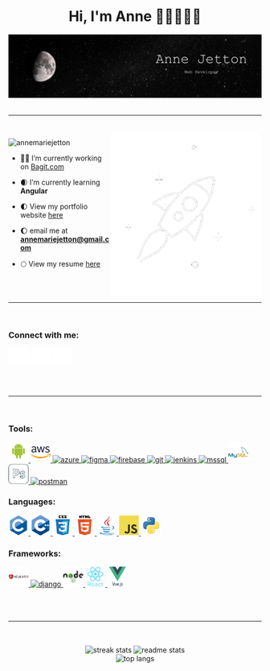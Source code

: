 <div align="center">
  <h1 align="Center">Hi, I'm Anne 👋🏻👩🏻‍🚀</h1>
  <img src="https://github.com/AnneMarieJetton/AnneMarieJetton/blob/main/LinkedInBannerV2.png">
</div>

<br/>
<hr/>
<br/>

<img align="right" alt="Coding" width="300" src="https://github.com/AnneMarieJetton/AnneMarieJetton/blob/main/rocket_ship_white.gif">

<p align="left"> <img src="https://komarev.com/ghpvc/?username=annemariejetton&label=Profile%20views&color=0e75b6&style=flat" alt="annemariejetton" /> </p>

- 🔭🌑 I’m currently working on [Bagit.com](https://github.com/AnneMarieJetton/BagIt)

- 🌒 I’m currently learning **Angular**

- 🌓 View my portfolio website [here](https://annemariejetton.github.io/personal-website/)

- 🌔 email me at **annemariejetton@gmail.com**

- 🌕 View my resume [here](https://docs.google.com/document/d/1Zj3rg6WxoRnWKbS5rXz5nJG9O6NAr6JwbcMVSQVYRcI/edit?usp=sharing)

<br/>
<br/>
<hr/>
<br/>

<h3 align="left">Connect with me:</h3>
<p align="left">
<a href="https://linkedin.com/in/www.linkedin.com/in/anne-jetton" target="blank">
  <img align="center" src="https://github.com/AnneMarieJetton/AnneMarieJetton/blob/main/linkedin_white_logo.png" alt="www.linkedin.com/in/anne-jetton" height="30" width="40" /></a>
<a href="mailto:annemariejetton@gmail.com" target="blank">
  <img align="center" src="https://github.com/AnneMarieJetton/AnneMarieJetton/blob/main/email_white_logo.png" alt="www.linkedin.com/in/anne-jetton" height="30" width="40" /></a>
<a href="https://annemariejetton.github.io/personal-website/" target="blank">
  <img align="center" src="https://github.com/AnneMarieJetton/AnneMarieJetton/blob/main/internet_logo_white.png" alt="www.linkedin.com/in/anne-jetton" height="30" width="40" /></a>

<br/>
<br/>
<br/>
<br/>
<hr/>
<br/>

<h3 align="left">Tools:</h3>
<a href="https://developer.android.com" target="_blank" rel="noreferrer"> 
  <img src="https://raw.githubusercontent.com/devicons/devicon/master/icons/android/android-original-wordmark.svg" alt="android" width="40" height="40"/> 
</a>
<a href="https://aws.amazon.com" target="_blank" rel="noreferrer"> 
  <img src="https://raw.githubusercontent.com/devicons/devicon/master/icons/amazonwebservices/amazonwebservices-original-wordmark.svg" alt="aws" width="40" height="40"/> 
</a>
<a href="https://azure.microsoft.com/en-in/" target="_blank" rel="noreferrer"> 
  <img src="https://www.vectorlogo.zone/logos/microsoft_azure/microsoft_azure-icon.svg" alt="azure" width="40" height="40"/> 
</a>
<a href="https://www.figma.com/" target="_blank" rel="noreferrer"> 
  <img src="https://www.vectorlogo.zone/logos/figma/figma-icon.svg" alt="figma" width="40" height="40"/> 
</a>
<a href="https://firebase.google.com/" target="_blank" rel="noreferrer"> 
  <img src="https://www.vectorlogo.zone/logos/firebase/firebase-icon.svg" alt="firebase" width="40" height="40"/> 
</a>
<a href="https://git-scm.com/" target="_blank" rel="noreferrer"> 
  <img src="https://www.vectorlogo.zone/logos/git-scm/git-scm-icon.svg" alt="git" width="40" height="40"/> 
</a>
<a href="https://www.jenkins.io" target="_blank" rel="noreferrer"> 
  <img src="https://www.vectorlogo.zone/logos/jenkins/jenkins-icon.svg" alt="jenkins" width="40" height="40"/> 
</a> 
<a href="https://www.microsoft.com/en-us/sql-server" target="_blank" rel="noreferrer"> 
  <img src="https://www.svgrepo.com/show/303229/microsoft-sql-server-logo.svg" alt="mssql" width="40" height="40"/> 
</a>
<a href="https://www.mysql.com/" target="_blank" rel="noreferrer"> 
  <img src="https://raw.githubusercontent.com/devicons/devicon/master/icons/mysql/mysql-original-wordmark.svg" alt="mysql" width="40" height="40"/> 
</a>
<a href="https://www.photoshop.com/en" target="_blank" rel="noreferrer"> 
  <img src="https://raw.githubusercontent.com/devicons/devicon/master/icons/photoshop/photoshop-line.svg" alt="photoshop" width="40" height="40"/> 
</a>
<a href="https://postman.com" target="_blank" rel="noreferrer"> 
  <img src="https://www.vectorlogo.zone/logos/getpostman/getpostman-icon.svg" alt="postman" width="40" height="40"/> 
</a> 

<h3 align="left">Languages:</h3>
<a href="https://www.cprogramming.com/" target="_blank" rel="noreferrer"> 
  <img src="https://raw.githubusercontent.com/devicons/devicon/master/icons/c/c-original.svg" alt="c" width="40" height="40"/> 
</a>
<a href="https://www.w3schools.com/cpp/" target="_blank" rel="noreferrer"> 
  <img src="https://raw.githubusercontent.com/devicons/devicon/master/icons/cplusplus/cplusplus-original.svg" alt="cplusplus" width="40" height="40"/> 
</a>
<a href="https://www.w3schools.com/css/" target="_blank" rel="noreferrer"> 
  <img src="https://raw.githubusercontent.com/devicons/devicon/master/icons/css3/css3-original-wordmark.svg" alt="css3" width="40" height="40"/> 
</a>
<a href="https://www.w3.org/html/" target="_blank" rel="noreferrer"> 
  <img src="https://raw.githubusercontent.com/devicons/devicon/master/icons/html5/html5-original-wordmark.svg" alt="html5" width="40" height="40"/> 
</a>
<a href="https://www.java.com" target="_blank" rel="noreferrer"> 
  <img src="https://raw.githubusercontent.com/devicons/devicon/master/icons/java/java-original.svg" alt="java" width="40" height="40"/> 
</a>
<a href="https://developer.mozilla.org/en-US/docs/Web/JavaScript" target="_blank" rel="noreferrer"> 
  <img src="https://raw.githubusercontent.com/devicons/devicon/master/icons/javascript/javascript-original.svg" alt="javascript" width="40" height="40"/> 
</a>
<a href="https://www.python.org" target="_blank" rel="noreferrer"> 
  <img src="https://raw.githubusercontent.com/devicons/devicon/master/icons/python/python-original.svg" alt="python" width="40" height="40"/> 
</a>



<h3 align="left">Frameworks:</h3>
<a href="https://angular.io" target="_blank" rel="noreferrer"> 
  <img src="https://raw.githubusercontent.com/devicons/devicon/master/icons/angularjs/angularjs-original-wordmark.svg" alt="angularjs" width="40" height="40"/> 
</a>
<a href="https://www.djangoproject.com/" target="_blank" rel="noreferrer"> 
  <img src="https://cdn.worldvectorlogo.com/logos/django.svg" alt="django" width="40" height="40"/> 
</a>
<a href="https://nodejs.org" target="_blank" rel="noreferrer"> 
  <img src="https://raw.githubusercontent.com/devicons/devicon/master/icons/nodejs/nodejs-original-wordmark.svg" alt="nodejs" width="40" height="40"/> 
</a>
<a href="https://reactjs.org/" target="_blank" rel="noreferrer"> 
  <img src="https://raw.githubusercontent.com/devicons/devicon/master/icons/react/react-original-wordmark.svg" alt="react" width="40" height="40"/> 
</a>
<a href="https://vuejs.org/" target="_blank" rel="noreferrer"> 
  <img src="https://raw.githubusercontent.com/devicons/devicon/master/icons/vuejs/vuejs-original-wordmark.svg" alt="vuejs" width="40" height="40"/> 
</a>

<br/>
<br/>
<br/>
<br/>
<hr/>
<br/>
<br/>

<div align=center>
  <img src="https://streak-stats.demolab.com/?user=AnneMarieJetton&count_private=true&theme=react&border_radius=10" alt="streak stats" />
  <img src="https://github-readme-stats.vercel.app/api?username=AnneMarieJetton&count_private=true&show_icons=true&theme=react&rank_icon=github&border_radius=10" alt="readme stats" />
  <br/>
  <img src="https://github-readme-stats.vercel.app/api/top-langs/?username=AnneMarieJetton&layout=compact&theme=react&border_radius=10&size_weight=0.5&count_weight=0.5" alt="top langs"/>
</div>

<br/>
<br/>




